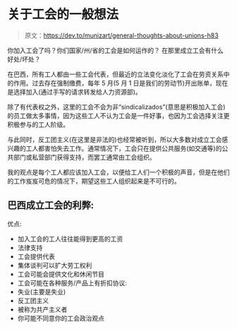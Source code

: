 # 关于工会的一般想法

> 原文：<https://dev.to/munizart/general-thoughts-about-unions-h83>

你加入工会了吗？你们国家/州/省的工会是如何运作的？
在那里成立工会有什么好处/坏处？

在巴西，所有工人都由一些工会代表，但最近的立法变化淡化了工会在劳资关系中的作用。过去存在强制缴费，每年 5 月(5 月 1 日是我们的劳动节)开出账单，现在是选择加入(通过手写的请求转发给人力资源部)。

除了有代表权之外，这里的工会不会为非“sindicalizados”(意思是积极加入工会)的员工做太多事情，因为这些工人不认为工会是一件好事，也因为工会选择关注更积极参与的工人阶级。

与此同时，反工团主义(在这里是非法的)也经常被听到，所以大多数对成立工会感兴趣的工人都害怕失去工作。通常情况下，工会只在提供公共服务(如交通等)的公共部门或私营部门获得支持，而罢工通常由工会组织。

我的观点是每个工人都应该加入工会，以便给工人们一个积极的声音，但是在他们的工作岌岌可危的情况下，期望这些工人组织起来是不可行的。

## 巴西成立工会的利弊:

优点:

*   加入工会的工人往往能得到更高的工资
*   法律支持
*   工会提供代表
*   集体谈判可以扩大劳工权利
*   工会可能会提供文化和休闲节目
*   工会可能在各种服务/产品上有折扣协议:
*   失业(主要是失业)
*   反工团主义
*   被称为共产主义者
*   你可能不同意你的工会政治观点